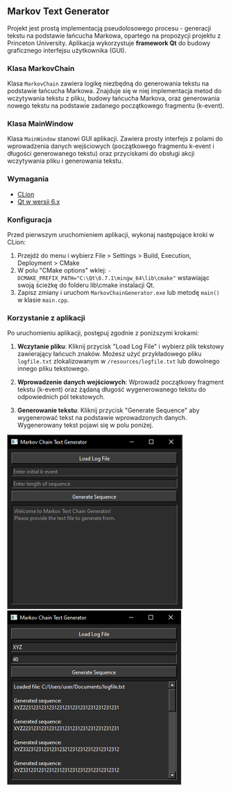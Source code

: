 ## Markov Text Generator

Projekt jest prostą implementacją pseudolosowego procesu - generacji tekstu na podstawie łańcucha Markowa, opartego na propozycji projektu z Princeton University.
Aplikacja wykorzystuje **framework Qt** do budowy graficznego interfejsu użytkownika (GUI).

### Klasa MarkovChain

Klasa `MarkovChain` zawiera logikę niezbędną do generowania tekstu na podstawie łańcucha Markowa.
Znajduje się w niej implementacja metod do wczytywania tekstu z pliku, budowy łańcucha Markova, oraz generowania nowego tekstu na podstawie zadanego początkowego fragmentu (k-event).

### Klasa MainWindow

Klasa `MainWindow` stanowi GUI aplikacji. Zawiera prosty interfejs z polami do wprowadzenia danych wejściowych (początkowego fragmentu k-event i długości generowanego tekstu) oraz przyciskami do obsługi akcji wczytywania pliku i generowania tekstu.

### Wymagania

- [CLion](https://www.jetbrains.com/idea/download/download-thanks.html?platform=windows&code=IIC)
- [Qt w wersji 6.x](https://www.qt.io/download-qt-installer-oss)

### Konfiguracja

Przed pierwszym uruchomieniem aplikacji, wykonaj następujące kroki w CLion:

1. Przejdź do menu i wybierz File > Settings > Build, Execution, Deployment > CMake
3. W polu "CMake options" wklej: `-DCMAKE_PREFIX_PATH="C:\Qt\6.7.1\mingw_64\lib\cmake"` wstawiając swoją ścieżkę do folderu lib\cmake instalacji Qt.
4. Zapisz zmiany i uruchom `MarkovChainGenerator.exe` lub metodę `main()` w klasie `main.cpp`.

### Korzystanie z aplikacji

Po uruchomieniu aplikacji, postępuj zgodnie z poniższymi krokami:

1. **Wczytanie pliku**: Kliknij przycisk "Load Log File" i wybierz plik tekstowy zawierający łańcuch znaków. Możesz użyć przykładowego pliku `logfile.txt` zlokalizowanym w `/resources/logfile.txt` lub dowolnego innego pliku tekstowego.


2. **Wprowadzenie danych wejściowych**: Wprowadź początkowy fragment tekstu (k-event) oraz żądaną długość wygenerowanego tekstu do odpowiednich pól tekstowych.


3. **Generowanie tekstu**: Kliknij przycisk "Generate Sequence" aby wygenerować tekst na podstawie wprowadzonych danych. Wygenerowany tekst pojawi się w polu poniżej.

![Zrzut Ekranu](resources/screen-placeholders.PNG)
![Zrzut Ekranu](resources/screen-app.PNG)
